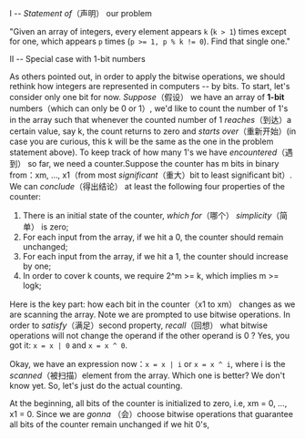 I -- *Statement of*（声明） our problem 

"Given an array of integers, every element appears `k` (`k > 1`) times except for one, which appears `p` times (`p >= 1, p % k != 0`). Find that single one."

II -- Special case with 1-bit numbers

As others pointed out, in order to apply the bitwise operations, we should rethink how integers are represented in computers -- by bits. To start, let's consider only one bit for now. *Suppose*（假设） we have an array of **1-bit** numbers（which can only be 0 or 1）, we'd like to count the number of 1's in the array such that whenever the counted number of 1 *reaches*（到达）a certain value, say k, the count returns to zero and *starts over*（重新开始）(in case you are curious, this k will be the same as the one in the problem statement above). To keep track of how many 1's we have *encountered*（遇到） so far, we need a counter.Suppose the counter has m bits in binary from：xm, …, x1（from most *significant*（重大）bit to least significant bit）. We can *conclude*（得出结论） at least the following four properties of the counter:

1. There is an initial state of the counter, *which for*（哪个） *simplicity*（简单） is zero;
2. For each input from the array, if we hit a 0, the counter should remain unchanged;
3. For each input from the array, if we hit a 1, the counter should increase by one;
4. In order to cover k counts, we require 2^m >= k, which implies m >= logk;

Here is the key part: how each bit in the counter（x1 to xm） changes as we are scanning the array. Note we are prompted to use bitwise operations. In order to *satisfy*（满足）second property, *recall*（回想） what bitwise operations will not change the operand if the other operand is 0 ? Yes, you got it: `x = x | 0` and `x = x ^ 0`.

Okay, we have an expression now：``x = x | i`` or `x = x ^ i`, where i is the *scanned*（被扫描）element from the array. Which one is better? We don't know yet. So, let's just do the actual counting.

At the beginning, all bits of the counter is initialized to zero, i.e, xm = 0, …, x1 = 0. Since we are *gonna* （会）choose bitwise operations that guarantee all bits of the counter remain unchanged if we hit 0's,                                                              

